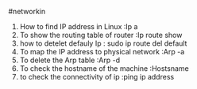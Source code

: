 #networkin 

1) 	How to find IP address in Linux
     :Ip a
2)	To show the routing table of router 
     :Ip route show
3)	how to detelet defauly Ip
	: sudo ip route del default 
4)	To map the IP address to physical network 
     :Arp -a
5)	To delete the Arp table 
     :Arp -d
6)	To check the hostname of the machine 
     :Hostsname
7)	to check the connectivity of ip
     :ping ip address
  	
  	




